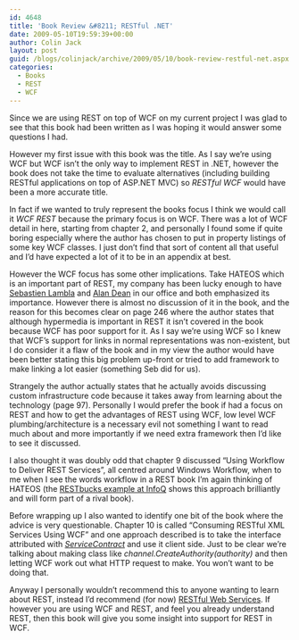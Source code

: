 ```yaml
---
id: 4648
title: 'Book Review &#8211; RESTful .NET'
date: 2009-05-10T19:59:39+00:00
author: Colin Jack
layout: post
guid: /blogs/colinjack/archive/2009/05/10/book-review-restful-net.aspx
categories:
  - Books
  - REST
  - WCF
---
```

Since we are using REST on top of WCF on my current project I was glad to see that this book had been written as I was hoping it would answer some questions I had. 

However my first issue with this book was the title. As I say we&#8217;re using WCF but WCF isn&#8217;t the only way to implement REST in .NET, however the book does not take the time to evaluate alternatives (including building RESTful applications on top of ASP.NET MVC) so _RESTful WCF_ would have been a more accurate title. 

In fact if we wanted to truly represent the books focus I think we would call it _WCF REST_ because the primary focus is on WCF. There was a lot of WCF detail in here, starting from chapter 2, and personally I found some if quite boring especially where the author has chosen to put in property listings of some key WCF classes. I just don&#8217;t find that sort of content all that useful and I&#8217;d have expected a lot of it to be in an appendix at best. 

However the WCF focus has some other implications. Take HATEOS which is an important part of REST, my company has been lucky enough to have [Sebastien Lambla](http://serialseb.blogspot.com/) and [Alan Dean](http://alandean.blogspot.com/) in our office and both emphasized its importance. However there is almost no discussion of it in the book, and the reason for this becomes clear on page 246 where the author states that although hypermedia is important in REST it isn&#8217;t covered in the book because WCF has poor support for it. As I say we&#8217;re using WCF so I knew that WCF&#8217;s support for links in normal representations was non-existent, but I do consider it a flaw of the book and in my view the author would have been better stating this big problem up-front or tried to add framework to make linking a lot easier (something Seb did for us). 

Strangely the author actually states that he actually avoids discussing custom infrastructure code because it takes away from learning about the technology (page 97). Personally I would prefer the book if had a focus on REST and how to get the advantages of REST using WCF, low level WCF plumbing/architecture is a necessary evil not something I want to read much about and more importantly if we need extra framework then I&#8217;d like to see it discussed.

I also thought it was doubly odd that chapter 9 discussed &#8220;Using Workflow to Deliver REST Services&#8221;, all centred around Windows Workflow, when to me when I see the words workflow in a REST book I&#8217;m again thinking of HATEOS (the [RESTbucks example at InfoQ](http://www.infoq.com/articles/webber-rest-workflow) shows this approach brilliantly and will form part of a rival book).

Before wrapping up I also wanted to identify one bit of the book where the advice is very questionable. Chapter 10 is called &#8220;Consuming RESTful XML Services Using WCF&#8221; and one approach described is to take the interface attributed with _[ServiceContract](http://msdn.microsoft.com/en-us/library/system.servicemodel.servicecontractattribute.aspx)_ and use it client side. Just to be clear we&#8217;re talking about making class like _channel.CreateAuthority(authority)_ and then letting WCF work out what HTTP request to make. You won&#8217;t want to be doing that.

Anyway I personally wouldn&#8217;t recommend this to anyone wanting to learn about REST, instead I&#8217;d recommend (for now) [RESTful Web Services](http://www.amazon.co.uk/RESTful-Web-Services-Leonard-Richardson/dp/0596529260/ref=sr_1_1?ie=UTF8&s=books&qid=1241987182&sr=8-1). If however you are using WCF and REST, and feel you already understand REST, then this book will give you some insight into support for REST in WCF.